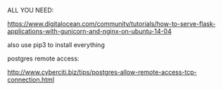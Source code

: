 
ALL YOU NEED:

https://www.digitalocean.com/community/tutorials/how-to-serve-flask-applications-with-gunicorn-and-nginx-on-ubuntu-14-04

also use pip3 to install everything

postgres remote access:

http://www.cyberciti.biz/tips/postgres-allow-remote-access-tcp-connection.html